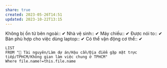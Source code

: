 ```yaml
---
share: true
created: 2023-05-26T14:51
updated: 2023-10-22T13:15
---
```

Không bị ồn từ bên ngoài:: ✔
Nhà vệ sinh:: ✔
Máy chiếu:: ✔
Được nói to:: ✔
Bàn phù hợp cho việc dùng laptop:: ✔
Có thể vận động cơ thể:: ✔

```dataview
LIST
FROM "📜 Tài nguyên/Làm dự án/Hậu cần/Địa điểm gặp mặt trực tiếp/TPHCM/Không gian làm việc chung ở TPHCM"
Where file.name!=this.file.name
```
